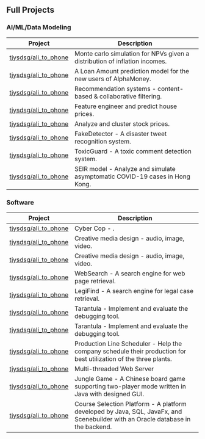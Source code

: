 ## Full Projects

### AI/ML/Data Modeling

<table>
  <thead>
    <tr>
      <th>Project</th>
      <th>Description</th>
    </tr>
  </thead>
  <tbody>
    <tr>
      <td><a href="https://github.com/tjysdsg/ali_to_phone">tjysdsg/ali_to_phone</a></td>
      <td> Monte carlo simulation for NPVs given a distribution of inflation incomes.</td>
    </tr>
    <tr>
      <td><a href="https://github.com/tjysdsg/ali_to_phone">tjysdsg/ali_to_phone</a></td>
      <td> A Loan Amount prediction model for the new users of AlphaMoney.</td>
    </tr>
    <tr>
      <td><a href="https://github.com/tjysdsg/ali_to_phone">tjysdsg/ali_to_phone</a></td>
      <td> Recommendation systems - content-based & collaborative filtering.</td>
    </tr>
    <tr>
      <td><a href="https://github.com/tjysdsg/ali_to_phone">tjysdsg/ali_to_phone</a></td>
      <td> Feature engineer and predict house prices.</td>
    </tr>
    <tr>
      <td><a href="https://github.com/tjysdsg/ali_to_phone">tjysdsg/ali_to_phone</a></td>
      <td> Analyze and cluster stock prices.</td>
    </tr>
    <tr>
      <td><a href="https://github.com/tjysdsg/ali_to_phone">tjysdsg/ali_to_phone</a></td>
      <td> FakeDetector - A disaster tweet recognition system.</td>
    </tr>
    <tr>
      <td><a href="https://github.com/tjysdsg/ali_to_phone">tjysdsg/ali_to_phone</a></td>
      <td> ToxicGuard - A toxic comment detection system.</td>
    </tr>
    <tr>
      <td><a href="https://github.com/tjysdsg/ali_to_phone">tjysdsg/ali_to_phone</a></td>
      <td> SEIR model - Analyze and simulate asymptomatic COVID-19 cases in Hong Kong.</td>
    </tr>
  </tbody>
</table>


### Software

<table>
  <thead>
    <tr>
      <th>Project</th>
      <th>Description</th>
    </tr>
  </thead>
  <tbody>
    <tr>
      <td><a href="https://github.com/tjysdsg/ali_to_phone">tjysdsg/ali_to_phone</a></td>
      <td> Cyber Cop - .</td>
    </tr>
    <tr>
      <td><a href="https://github.com/tjysdsg/ali_to_phone">tjysdsg/ali_to_phone</a></td>
      <td> Creative media design - audio, image, video.</td>
    </tr>
    <tr>
      <td><a href="https://github.com/tjysdsg/ali_to_phone">tjysdsg/ali_to_phone</a></td>
      <td> Creative media design - audio, image, video.</td>
    </tr>
    <tr>
      <td><a href="https://github.com/tjysdsg/ali_to_phone">tjysdsg/ali_to_phone</a></td>
      <td> WebSearch - A search engine for web page retrieval.</td>
    </tr>
    <tr>
      <td><a href="https://github.com/tjysdsg/ali_to_phone">tjysdsg/ali_to_phone</a></td>
      <td> LegiFind - A search engine for legal case retrieval.</td>
    </tr>
    <tr>
      <td><a href="https://github.com/tjysdsg/ali_to_phone">tjysdsg/ali_to_phone</a></td>
      <td> Tarantula - Implement and evaluate the debugging tool.</td>
    </tr>
    <tr>
      <td><a href="https://github.com/tjysdsg/ali_to_phone">tjysdsg/ali_to_phone</a></td>
      <td> Tarantula - Implement and evaluate the debugging tool.</td>
    </tr>
    <tr>
      <td><a href="https://github.com/tjysdsg/ali_to_phone">tjysdsg/ali_to_phone</a></td>
      <td> Production Line Scheduler - Help the company schedule their production for best utilization of the three plants.</td>
    </tr>
    <tr>
      <td><a href="https://github.com/tjysdsg/ali_to_phone">tjysdsg/ali_to_phone</a></td>
      <td> Multi-threaded Web Server </td>
    </tr>
    <tr>
      <td><a href="https://github.com/tjysdsg/ali_to_phone">tjysdsg/ali_to_phone</a></td>
      <td> Jungle Game - A Chinese board game supporting two-player mode written in Java with designed GUI. </td>
    </tr>
    <tr>
      <td><a href="https://github.com/tjysdsg/ali_to_phone">tjysdsg/ali_to_phone</a></td>
      <td> Course Selection Platform - A platform developed by Java, SQL, JavaFx, and Scenebuilder with an Oracle database in the backend. </td>
    </tr>
  </tbody>
</table>
